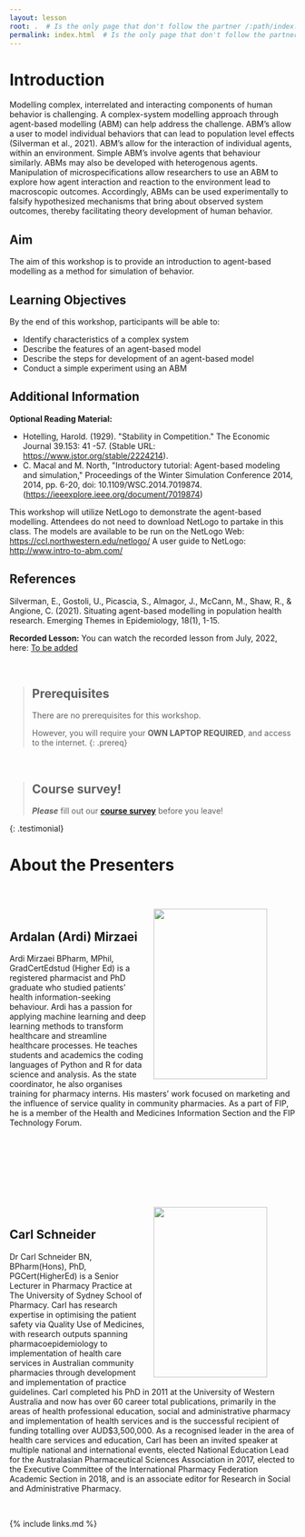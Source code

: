 ```yaml
---
layout: lesson
root: .  # Is the only page that don't follow the partner /:path/index.html
permalink: index.html  # Is the only page that don't follow the partner /:path/index.html
---
```


# Introduction

Modelling complex, interrelated and interacting components of human behavior is challenging. A complex-system modelling approach through agent-based modelling (ABM) can help address the challenge. ABM’s allow a user to model individual behaviors that can lead to population level effects (Silverman et al., 2021). ABM’s allow for the interaction of individual agents, within an environment. Simple ABM’s involve agents that behaviour similarly. ABMs may also be developed with heterogenous agents. Manipulation of microspecifications allow researchers to use an ABM to explore how agent interaction and reaction to the environment lead to macroscopic outcomes. Accordingly, ABMs can be used experimentally to falsify hypothesized mechanisms that bring about observed system outcomes, thereby facilitating theory development of human behavior.

## Aim
The aim of this workshop is to provide an introduction to agent-based modelling as a method for simulation of behavior. 

## Learning Objectives
By the end of this workshop, participants will be able to:
-	Identify characteristics of a complex system
-	Describe the features of an agent-based model
-	Describe the steps for development of an agent-based model 
-	Conduct a simple experiment using an ABM 

## Additional Information
**Optional Reading Material:**
-	Hotelling, Harold. (1929). "Stability in Competition." The Economic Journal 39.153: 41 -57. (Stable URL: https://www.jstor.org/stable/2224214).
-	C. Macal and M. North, "Introductory tutorial: Agent-based modeling and simulation," Proceedings of the Winter Simulation Conference 2014, 2014, pp. 6-20, doi: 10.1109/WSC.2014.7019874. (https://ieeexplore.ieee.org/document/7019874)

This workshop will utilize NetLogo to demonstrate the agent-based modelling. Attendees do not need to download NetLogo to partake in this class. The models are available to be run on the NetLogo Web: https://ccl.northwestern.edu/netlogo/
A user guide to NetLogo: http://www.intro-to-abm.com/  

## References
Silverman, E., Gostoli, U., Picascia, S., Almagor, J., McCann, M., Shaw, R., & Angione, C. (2021). Situating agent-based modelling in population health research. Emerging Themes in Epidemiology, 18(1), 1-15.


**Recorded Lesson:** You can watch the recorded lesson from July, 2022, here: [To be added](https://www.ispw2022.com.au)

<br>

> ## Prerequisites
>
> There are no prerequisites for this workshop. 
>
> However, you will require your **OWN LAPTOP REQUIRED**, and access to the internet. 
{: .prereq}

<br>

> ## Course survey!
>
> **_Please_** fill out our **[course survey](https://redcap.sydney.edu.au/surveys/?s=FJ33MYNCRR)** before you leave!
>
{: .testimonial}



# About the Presenters

<br>

<figure>
  <img src="{{ page.root }}/fig/Ardi45.jpg" style="margin:10px;width:200px;height:300px;" align="right"/>
  <!-- <figcaption> Ardi Mirzaei</figcaption> -->
</figure><br>

## Ardalan (Ardi) Mirzaei

Ardi Mirzaei BPharm, MPhil, GradCertEdstud (Higher Ed) is a registered pharmacist and PhD graduate who studied patients’ health information-seeking behaviour. Ardi has a passion for applying machine learning and deep learning methods to transform healthcare and streamline healthcare processes. He teaches students and academics the coding languages of Python and R for data science and analysis. As the state coordinator, he also organises training for pharmacy interns. His masters’ work focused on marketing and the influence of service quality in community pharmacies. As a part of FIP, he is a member of the Health and Medicines Information Section and the FIP Technology Forum.

<br>
<br>
<br>
<br>
<br>
<br>


<figure>
  <img src="{{ page.root }}/fig/CarlSchneider.jpg" style="margin:10px;width:200px;height:300px;" align="right"/>
  <!-- <figcaption> Dr Carl Schneider</figcaption> -->

</figure><br>

## Carl Schneider


Dr Carl Schneider BN, BPharm(Hons), PhD, PGCert(HigherEd) is a Senior Lecturer in Pharmacy Practice at The University of Sydney School of Pharmacy. Carl has research expertise in optimising the patient safety via Quality Use of Medicines, with research outputs spanning pharmacoepidemiology to implementation of health care services in Australian community pharmacies through development and implementation of practice guidelines. Carl completed his PhD in 2011 at the University of Western Australia and now has over 60 career total publications, primarily in the areas of health professional education, social and administrative pharmacy and implementation of health services and is the successful recipient of funding totalling over AUD$3,500,000. As a recognised leader in the area of health care services and education, Carl has been an invited speaker at multiple national and international events, elected National Education Lead for the Australasian Pharmaceutical Sciences Association in 2017, elected to the Executive Committee of the International Pharmacy Federation Academic Section in 2018, and is an associate editor for Research in Social and Administrative Pharmacy.



<br>


{% include links.md %}
